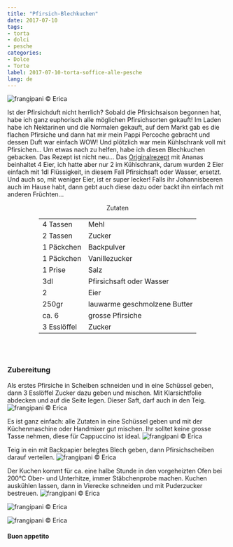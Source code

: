 ```yaml
---
title: "Pfirsich-Blechkuchen"
date: 2017-07-10
tags:
- torta
- dolci
- pesche 
categories:
- Dolce
- Torte 
label: 2017-07-10-torta-soffice-alle-pesche
lang: de 
---
```

![](../2017-07-10-torta-soffice-alle-pesche/header.jpg "frangipani © Erica")

Ist der Pfirsichduft nicht herrlich? Sobald die Pfirsichsaison begonnen hat, habe ich ganz euphorisch alle möglichen Pfirsichsorten gekauft! Im Laden habe ich Nektarinen und die Normalen gekauft, auf dem Markt gab es die flachen Pfirsiche und dann hat mir mein Pappi Percoche gebracht und dessen Duft war einfach WOW! Und plötzlich war mein Kühlschrank voll mit Pfirsichen... Um etwas nach zu helfen, habe ich diesen Blechkuchen gebacken. Das Rezept ist nicht neu... Das <a href="http://frangipani.raiano.ch/2015-04-16-torta-all-ananas-sofficissima/" target="_blank">Originalrezept</a> mit Ananas beinhaltet 4 Eier, ich hatte aber nur 2 im Kühlschrank, darum wurden 2 Eier einfach mit 1dl Flüssigkeit, in diesem Fall Pfirsichsaft oder Wasser, ersetzt. Und auch so, mit weniger Eier, ist er super lecker! Falls ihr Johannisbeeren auch im Hause habt, dann gebt auch diese dazu oder backt ihn einfach mit anderen Früchten...

<div id="wrapper" style="text-align: center">
  <div id="yourdiv" style="display: inline-block;">
    <div class="ingredients">
      <div class="ingredients-title">Zutaten</div>
      <table>
        <tbody>
          </tr>
          <tr>
            <td>4 Tassen</td>
            <td>Mehl</td>
          </tr>
          <tr>
            <td>2 Tassen</td>
            <td>Zucker</td>
          </tr>
          <tr>
            <td>1 Päckchen</td>
            <td>Backpulver</td>
          </tr>
          <tr>
            <td>1 Päckchen</td>
            <td>Vanillezucker</td>
          </tr>
          <tr>
            <td>1 Prise</td>
            <td>Salz</td>
          </tr>
          <tr>
            <td>3dl</td>
            <td>Pfirsichsaft oder Wasser</td>
           </tr>
          <tr>
            <td>2</td>
            <td>Eier</td>
          </tr>
          <tr>
            <td>250gr</td>
            <td>lauwarme geschmolzene Butter</td>
          </tr>
          <tr>
            <td>ca. 6</td>
            <td>grosse Pfirsiche</td>
          </tr>
          <tr>
            <td>3 Esslöffel</td>
            <td>Zucker</td>
          </tr>
        </tbody>
      </table>
      <br></br>
    </div>
  </div>
</div>


<h3>
  <font color="grey">
    <i class="fa fa-cogs"></i>
  </font> Zubereitung
</h3>

Als erstes Pfirsiche in Scheiben schneiden und in eine Schüssel geben, dann 3 Esslöffel Zucker dazu geben und mischen. Mit Klarsichtfolie abdecken und auf die Seite legen. Dieser Saft, darf auch in den Teig.
![](../2017-07-10-torta-soffice-alle-pesche/pesche.jpg "frangipani © Erica")

Es ist ganz einfach: alle Zutaten in eine Schüssel geben und mit der Küchenmaschine oder Handmixer gut mischen. Ihr solltet keine grosse Tasse nehmen, diese für Cappuccino ist ideal.
![](../2017-07-10-torta-soffice-alle-pesche/impasto.jpg "frangipani © Erica")

Teig in ein mit Backpapier belegtes Blech geben, dann Pfirsichscheiben darauf verteilen.
![](../2017-07-10-torta-soffice-alle-pesche/teglia.jpg "frangipani © Erica")

Der Kuchen kommt für ca. eine halbe Stunde in den vorgeheizten Ofen bei 200°C Ober- und Unterhitze, immer Stäbchenprobe machen. Kuchen auskühlen lassen, dann in Vierecke schneiden und mit Puderzucker bestreuen.
![](../2017-07-10-torta-soffice-alle-pesche/risultato1.jpg "frangipani © Erica")

![](../2017-07-10-torta-soffice-alle-pesche/risultato2.jpg "frangipani © Erica")

![](../2017-07-10-torta-soffice-alle-pesche/risultato3.jpg "frangipani © Erica")

<h4>Buon appetito
  <font color="red">
    <i class="fa fa-smile-o"></i>
  </font>
</h4>